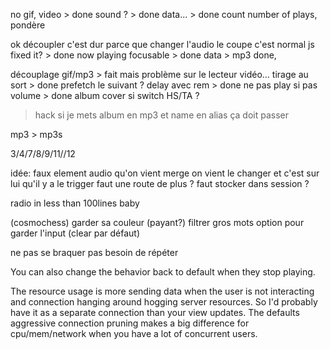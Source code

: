 no gif, video > done
sound ? > done
data... > done
count number of plays, pondère

ok découpler c'est dur parce que changer l'audio le coupe c'est normal 
js fixed it? > done
now playing focusable > done
data > mp3 done, 

découplage gif/mp3 > fait mais problème sur le lecteur vidéo...
tirage au sort > done
prefetch le suivant ?
delay avec rem > done
ne pas play si pas volume > done
album cover si switch HS/TA ?
> hack
si je mets album en mp3 et name en alias ça doit passer

mp3 > mp3s

3/4/7/8/9/11//12

idée:
faux element audio qu'on vient merge
on vient le changer et c'est sur lui qu'il y a le trigger
faut une route de plus ? faut stocker dans session ?

radio in less than 100lines baby

(cosmochess)
garder sa couleur (payant?)
filtrer gros mots
option pour garder l'input (clear par défaut)


ne pas se braquer
pas besoin de répéter

You can also change the behavior back to default when they stop playing.

The resource usage is more sending data when the user is not interacting and connection hanging around hogging server resources. So I'd probably have it as a separate connection than your view updates.
The defaults aggressive connection pruning makes a big difference for cpu/mem/network when you have a lot of concurrent users.
